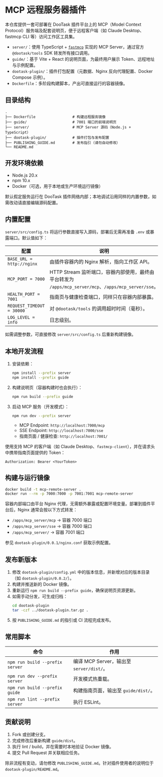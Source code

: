 # MCP 远程服务器插件

本仓库提供一套可部署在 DooTask 插件平台上的 MCP（Model Context Protocol）服务端及配套说明页，便于远程客户端（如 Claude Desktop、fastmcp CLI 等）访问工作区工具集。

- `server/`：使用 TypeScript + [`fastmcp`](https://www.npmjs.com/package/fastmcp) 实现的 MCP Server，通过官方 `@dootask/tools` SDK 转发所有接口调用。
- `guide/`：基于 Vite + React 的说明页面，为最终用户展示 Token、远程地址与示例配置。
- `dootask-plugin/`：插件打包配置（元数据、Nginx 反向代理配置、Docker Compose 示例）。
- `Dockerfile`：多阶段构建脚本，产出可直接运行的容器镜像。

## 目录结构

```
.
├── Dockerfile                 # 构建远程服务镜像
├── guide/                     # 7001 端口的前端说明页
├── server/                    # MCP Server 源码（Node.js + TypeScript）
├── dootask-plugin/            # 插件打包与发布配置
├── PUBLISHING_GUIDE.md        # 发布指引（请勿自动修改）
└── README.md
```

## 开发环境依赖

- Node.js 20.x
- npm 10.x
- Docker（可选，用于本地或生产环境运行镜像）

默认假定服务运行在 DooTask 插件网络内部；本地调试沿用同样的内置参数，如需改动请直接编辑源码配置。

## 内置配置

`server/src/config.ts` 将运行参数直接写入源码，部署后无需再准备 `.env` 或暴露端口。默认值如下：

| 配置 | 说明 |
| --- | --- |
| `BASE_URL = http://nginx` | 由插件容器内的 Nginx 解析，指向工作区 API。 |
| `MCP_PORT = 7000` | HTTP Stream 监听端口，容器内部使用，最终由平台转发为 `/apps/mcp_server/mcp`、`/apps/mcp_server/sse`。 |
| `HEALTH_PORT = 7001` | 指南页与健康检查端口，同样只在容器内部暴露。 |
| `REQUEST_TIMEOUT = 30000` | 对 `@dootask/tools` 的调用超时时间（毫秒）。 |
| `LOG_LEVEL = info` | 日志级别。 |

如需调整参数，可直接修改 `server/src/config.ts` 后重新构建镜像。

## 本地开发流程

1. 安装依赖：
   ```bash
   npm install --prefix server
   npm install --prefix guide
   ```
2. 构建说明页（容器构建时也会执行）：
   ```bash
   npm run build --prefix guide
   ```
3. 启动 MCP 服务（开发模式）：
   ```bash
   npm run dev --prefix server
   ```
   - MCP Endpoint: `http://localhost:7000/mcp`
   - SSE Endpoint: `http://localhost:7000/sse`
   - 指南页面 / 健康检查: `http://localhost:7001/`

使用支持 MCP 的客户端（如 Claude Desktop、`fastmcp-client`），并在请求头中携带指南页面提供的 Token：

```
Authorization: Bearer <YourToken>
```

## 构建与运行镜像

```bash
docker build -t mcp-remote-server .
docker run --rm -p 7000:7000 -p 7001:7001 mcp-remote-server
```

容器内部端口由平台 Nginx 代理，无需额外暴露或配置环境变量。部署到插件平台后，Nginx 通常会按以下方式转发：

- `/apps/mcp_server/mcp` → 容器 7000 端口
- `/apps/mcp_server/sse` → 容器 7000 端口
- `/apps/mcp_server/`    → 容器 7001 端口

参见 `dootask-plugin/0.0.1/nginx.conf` 获取示例配置。

## 发布新版本

1. 修改 `dootask-plugin/config.yml` 中的版本信息，并新增对应的版本目录（如 `dootask-plugin/0.0.2/`）。
2. 构建并推送新的 Docker 镜像。
3. 重新运行 `npm run build --prefix guide`，确保说明页资源更新。
4. 如需手动分发，可生成归档：
   ```bash
   cd dootask-plugin
   tar -czf ../dootask-plugin.tar.gz .
   ```
5. 按 `PUBLISHING_GUIDE.md` 的指引或 CI 流程完成发布。

## 常用脚本

| 命令                               | 作用 |
|-----------------------------------|------|
| `npm run build --prefix server`   | 编译 MCP Server，输出至 `server/dist/`。 |
| `npm run dev --prefix server`     | 开发模式热重载。 |
| `npm run build --prefix guide`    | 构建指南页面，输出至 `guide/dist/`。 |
| `npm run lint --prefix server`    | 执行 ESLint。 |

## 贡献说明

1. Fork 或创建分支。
2. 完成修改后重新构建 `guide/dist`。
3. 执行 lint / build，并在需要时本地验证 Docker 镜像。
4. 提交 Pull Request 并关联相应任务。

除非流程有变动，请勿修改 `PUBLISHING_GUIDE.md`。针对插件使用者的说明位于 `dootask-plugin/README.md`。
